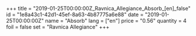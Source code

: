 +++
title = "2019-01-25T00:00:00Z_Ravnica_Allegiance_Absorb_[en]_false"
id = "1e8a43c1-42d1-45ef-8a63-4b87775a6e88"
date = "2019-01-25T00:00:00Z"
name = "Absorb"
lang = ["en"]
price = "0.56"
quantity = 4
foil = false
set = "Ravnica Allegiance"
+++
